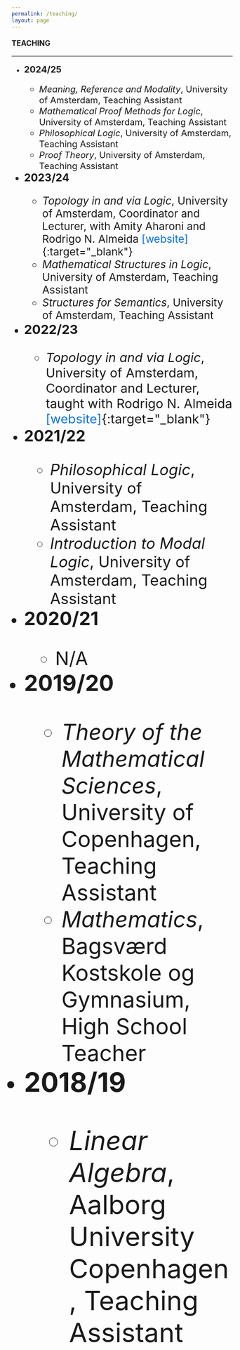```yaml
---
permalink: /teaching/
layout: page
---
```


#### <Big>TEACHING

-----------
  * <big>**2024/25**
      * *Meaning, Reference and Modality*, University of Amsterdam, Teaching Assistant
      * *Mathematical Proof Methods for Logic*, University of Amsterdam, Teaching Assistant
      * *Philosophical Logic*, University of Amsterdam, Teaching Assistant
      * *Proof Theory*, University of Amsterdam, Teaching Assistant
  * <big>**2023/24**
      * *Topology in and via Logic*, University of Amsterdam, Coordinator and Lecturer, with Amity Aharoni and Rodrigo N. Almeida <a href="https://rodrigonalmeida.github.io/blog/topologyinandvialogic2023/" style="color: #0a71e0; text-decoration: none;">[website]</a>{:target="_blank"} 
      * *Mathematical Structures in Logic*, University of Amsterdam, Teaching Assistant
      * *Structures for Semantics*, University of Amsterdam, Teaching Assistant
  * <big>**2022/23**
      * *Topology in and via Logic*, University of Amsterdam, Coordinator and Lecturer, taught with Rodrigo N. Almeida <a href="https://rodrigonalmeida.github.io/blog/topologyinandvialogic/" style="color: #0a71e0; text-decoration: none;">[website]</a>{:target="_blank"}
  * <big>**2021/22**
      * *Philosophical Logic*, University of Amsterdam, Teaching Assistant
      * *Introduction to Modal Logic*, University of Amsterdam, Teaching Assistant
  * <big>**2020/21**
      *  N/A
  * <big>**2019/20**
      *  *Theory of the Mathematical Sciences*, University of Copenhagen, Teaching Assistant
      *  *Mathematics*, Bagsværd Kostskole og Gymnasium, High School Teacher
  * <big>**2018/19**
      *  *Linear Algebra*, Aalborg University Copenhagen, Teaching Assistant
